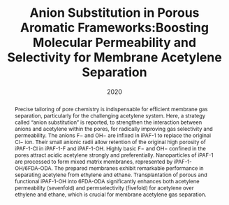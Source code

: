 ---
title: Anion Substitution in Porous Aromatic Frameworks:Boosting  Molecular Permeability and Selectivity for Membrane Acetylene Separation
authors:
- Panpan Zhang
- Xiaoqin Zou
- Jian Song
- Yuyang Tian
- 朱有亮
- Guangli Yu
- Ye Yuan
- Guangshan Zhu
date: '2020'
doi: 10.1002/adma.201907449
publish_types: 期刊文章
publication: Advanced Materials
abstract: Precise tailoring of pore chemistry is indispensable for  efficient membrane gas separation, particularly for the challenging  acetylene system. Here, a strategy called “anion substitution” is  reported, to strengthen the interaction between anions and acetylene  within the pores, for radically improving gas selectivity and  permeability. The anions F− and OH− are infixed in iPAF-1 to replace the  original Cl− ion. Their small anionic radii allow retention of the  original high porosity of iPAF-1-Cl in iPAF-1-F and iPAF-1-OH. Highly  basic F− and OH− confined in the pores attract acidic acetylene strongly  and preferentially. Nanoparticles of iPAF-1 are processed to form mixed  matrix membranes, represented by iPAF-1-OH/6FDA-ODA. The prepared  membranes exhibit remarkable performance in separating acetylene from  ethylene and ethane. Transplantation of porous and functional iPAF-1-OH  into 6FDA-ODA significantly enhances both acetylene permeability  (sevenfold) and permselectivity (fivefold) for acetylene over ethylene  and ethane, which is crucial for membrane acetylene gas separation.
url_pdf: https://onlinelibrary.wiley.com/doi/abs/10.1002/adma.201907449
---